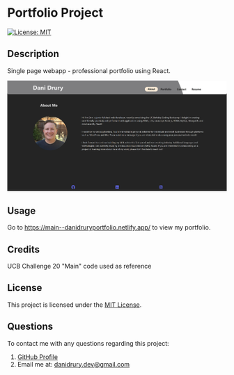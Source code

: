 # Portfolio Project
[![License: MIT](https://img.shields.io/badge/License-MIT-yellow.svg)](https://opensource.org/licenses/MIT)

## Description
Single page webapp - professional portfolio using React.

![image](/public/assets/img/screenshot.png)

## Usage
Go to https://main--danidruryportfolio.netlify.app/ to view my portfolio.

## Credits
UCB Challenge 20 "Main" code used as reference

## License
This project is licensed under the [MIT License](https://opensource.org/licenses/MIT).

## Questions
To contact me with any questions regarding this project:
1. [GitHub Profile](https://github.com/DaniDrury)
2. Email me at: <danidrury.dev@gmail.com>